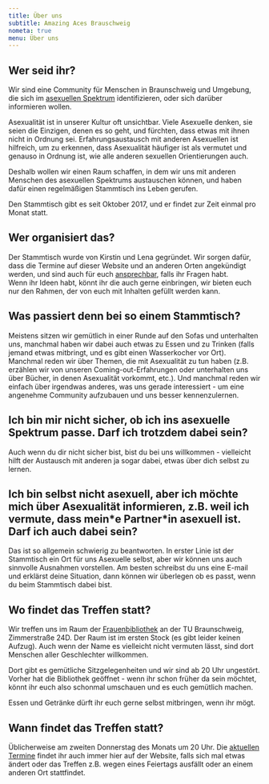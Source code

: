 ```yaml
---
title: Über uns
subtitle: Amazing Aces Brauschweig
nometa: true
menu: Über uns
---
```


## Wer seid ihr?

Wir sind eine Community für Menschen in Braunschweig und Umgebung, die sich im [asexuellen Spektrum](/das-asexuelle-spektrum/) identifizieren, oder sich darüber informieren wollen.

Asexualität ist in unserer Kultur oft unsichtbar. Viele Asexuelle denken, sie seien die Einzigen, denen es so geht, und fürchten, dass etwas mit ihnen nicht in Ordnung sei. Erfahrungsaustausch mit anderen Asexuellen ist hilfreich, um zu erkennen, dass Asexualität häufiger ist als vermutet und genauso in Ordnung ist, wie alle anderen sexuellen Orientierungen auch.

Deshalb wollen wir einen Raum schaffen, in dem wir uns mit anderen Menschen des asexuellen Spektrums austauschen können, und haben dafür einen regelmäßigen Stammtisch ins Leben gerufen.

Den Stammtisch gibt es seit Oktober 2017, und er findet zur Zeit einmal pro Monat statt.

## Wer organisiert das?

Der Stammtisch wurde von Kirstin und Lena gegründet. Wir sorgen dafür, dass die Termine auf dieser Website und an anderen Orten angekündigt werden, und sind auch für euch [ansprechbar](/kontakt/), falls ihr Fragen habt.  
Wenn ihr Ideen habt, könnt ihr die auch gerne einbringen, wir bieten euch nur den Rahmen, der von euch mit Inhalten gefüllt werden kann.

## Was passiert denn bei so einem Stammtisch?

Meistens sitzen wir gemütlich in einer Runde auf den Sofas und unterhalten uns, manchmal haben wir dabei auch etwas zu Essen und zu Trinken (falls jemand etwas mitbringt, und es gibt einen Wasserkocher vor Ort). Manchmal reden wir über Themen, die mit Asexualität zu tun haben (z.B. erzählen wir von unseren Coming-out-Erfahrungen oder unterhalten uns über Bücher, in denen Asexualität vorkommt, etc.). Und manchmal reden wir einfach über irgendwas anderes, was uns gerade interessiert - um eine angenehme Community aufzubauen und uns besser kennenzulernen.

## Ich bin mir nicht sicher, ob ich ins asexuelle Spektrum passe. Darf ich trotzdem dabei sein?

Auch wenn du dir nicht sicher bist, bist du bei uns willkommen - vielleicht hilft der Austausch mit anderen ja sogar dabei, etwas über dich selbst zu lernen.

## Ich bin selbst nicht asexuell, aber ich möchte mich über Asexualität informieren, z.B. weil ich vermute, dass mein\*e Partner\*in asexuell ist. Darf ich auch dabei sein?

Das ist so allgemein schwierig zu beantworten. In erster Linie ist der Stammtisch ein Ort für uns Asexuelle selbst, aber wir können uns auch sinnvolle Ausnahmen vorstellen. Am besten schreibst du uns eine E-mail und erklärst deine Situation, dann können wir überlegen ob es passt, wenn du beim Stammtisch dabei bist.

## Wo findet das Treffen statt?

Wir treffen uns im Raum der [Frauenbibliothek](https://www.frauenbib-bs.de/) an der TU Braunschweig, Zimmerstraße 24D. Der Raum ist im ersten Stock (es gibt leider keinen Aufzug). Auch wenn der Name es vielleicht nicht vermuten lässt, sind dort Menschen aller Geschlechter willkommen.

Dort gibt es gemütliche Sitzgelegenheiten und wir sind ab 20 Uhr ungestört. Vorher hat die Bibliothek geöffnet - wenn ihr schon früher da sein möchtet, könnt ihr euch also schonmal umschauen und es euch gemütlich machen.

Essen und Getränke dürft ihr euch gerne selbst mitbringen, wenn ihr mögt.

## Wann findet das Treffen statt?

Üblicherweise am zweiten Donnerstag des Monats um 20 Uhr. Die [aktuellen Termine](/termine/) findet ihr auch immer hier auf der Website, falls sich mal etwas ändert oder das Treffen z.B. wegen eines Feiertags ausfällt oder an einem anderen Ort stattfindet.
